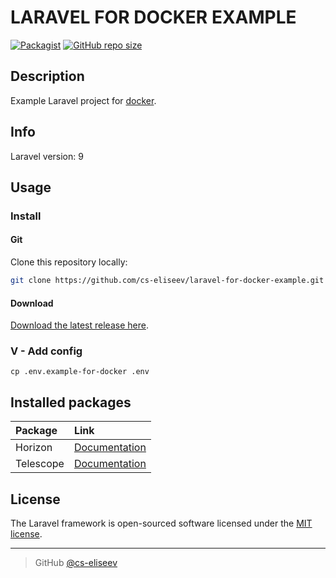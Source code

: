 LARAVEL FOR DOCKER EXAMPLE 
=======

[![Packagist](https://img.shields.io/packagist/l/cse/helpers-ip.svg?style=flat-square)](https://github.com/cs-eliseev/docker-for-laravel/blob/master/LICENSE.md)
[![GitHub repo size](https://img.shields.io/github/repo-size/cs-eliseev/laravel-for-docker-example.svg?style=flat-square)](https://github.com/cs-eliseev/docker-for-laravel/archive/master.zip)

## Description

Example Laravel project for [docker](https://github.com/cs-eliseev/docker-for-laravel).

## Info

Laravel version: 9

## Usage

### Install

#### Git

Clone this repository locally:
```bash
git clone https://github.com/cs-eliseev/laravel-for-docker-example.git
```

#### Download

[Download the latest release here](https://github.com/cs-eliseev/laravel-for-docker-example/archive/master.zip).

### V - Add config

   ```shell
   cp .env.example-for-docker .env
   ```

## Installed packages

|Package|Link|
|:---|:---|
|Horizon|[Documentation](https://laravel.com/docs/9.x/horizon)|
|Telescope|[Documentation](https://laravel.com/docs/9.x/telescope)|

## License

The Laravel framework is open-sourced software licensed under the [MIT license](https://opensource.org/licenses/MIT).

***

> GitHub [@cs-eliseev](https://github.com/cs-eliseev)
